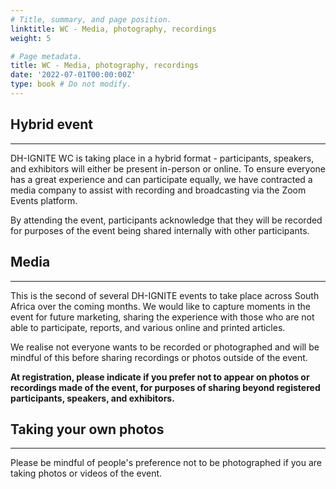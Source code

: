 ```yaml
---
# Title, summary, and page position.
linktitle: WC - Media, photography, recordings
weight: 5

# Page metadata.
title: WC - Media, photography, recordings
date: '2022-07-01T00:00:00Z'
type: book # Do not modify.
---
```


## Hybrid event
---

DH-IGNITE WC is taking place in a hybrid format - participants, speakers, and exhibitors will either be present in-person or online. To ensure everyone has a great experience and can participate equally, we have contracted a media company to assist with recording and broadcasting via the Zoom Events platform.

By attending the event, participants acknowledge that they will be recorded for purposes of the event being shared internally with other participants.


## Media
---

This is the second of several DH-IGNITE events to take place across South Africa over the coming months. We would like to capture moments in the event for future marketing, sharing the experience with those who are not able to participate, reports, and various online and printed articles.

We realise not everyone wants to be recorded or photographed and will be mindful of this before sharing recordings or photos outside of the event.

__At registration, please indicate if you prefer not to appear on photos or recordings made of the event, for purposes of sharing beyond registered participants, speakers, and exhibitors.__

## Taking your own photos
---

Please be mindful of people's preference not to be photographed if you are taking photos or videos of the event.

